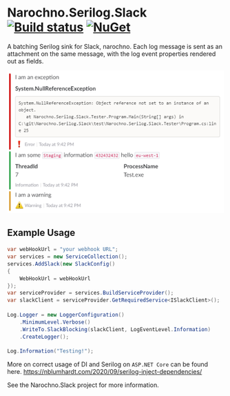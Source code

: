 # Narochno.Serilog.Slack [![Build status](https://ci.appveyor.com/api/projects/status/eju2eoyum80at14p/branch/master?svg=true)](https://ci.appveyor.com/project/Narochno/narochno-serilog-slack/branch/master) [![NuGet](https://img.shields.io/nuget/v/Narochno.Serilog.Slack.svg)](https://www.nuget.org/packages/Narochno.Serilog.Slack/)

A batching Serilog sink for Slack, narochno. Each log message is sent as an attachment on the same message, with the log event properties rendered out as fields.

![Screenshot](screenshot.png)

## Example Usage

```csharp
var webHookUrl = "your webhook URL";
var services = new ServiceCollection();
services.AddSlack(new SlackConfig()
{
    WebHookUrl = webHookUrl 
});
var serviceProvider = services.BuildServiceProvider();
var slackClient = serviceProvider.GetRequiredService<ISlackClient>();

Log.Logger = new LoggerConfiguration()
    .MinimumLevel.Verbose()
    .WriteTo.SlackBlocking(slackClient, LogEventLevel.Information)
    .CreateLogger();

Log.Information("Testing!");
```

More on correct usage of DI and Serilog on `ASP.NET Core` can be found here.
https://nblumhardt.com/2020/09/serilog-inject-dependencies/

See the Narochno.Slack project for more information.
